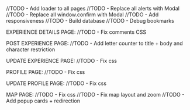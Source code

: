 //TODO - Add loader to all pages
//TODO - Replace all alerts with Modal
//TODO - Replace all window.confirm with Modal
//TODO - Add responsiveness
//TODO - Build database
//TODO - Debug bookmarks

EXPERIENCE DETAILS PAGE:
//TODO - Fix comments CSS

POST EXPERIENCE PAGE:
//TODO - Add letter counter to title + body and character restriction

UPDATE EXPERIENCE PAGE:
//TODO - Fix css

PROFILE PAGE:
//TODO - Fix css

UPDATE PROFILE PAGE:
//TODO - Fix css

MAP PAGE:
//TODO - Fix css
//TODO - Fix map layout and zoom
//TODO - Add popup cards + redirection
